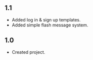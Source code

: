 ## 1.1

* Added log in & sign up templates.
* Added simple flash message system.

## 1.0

* Created project.